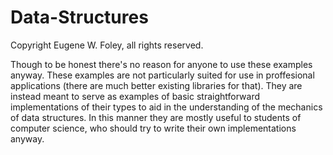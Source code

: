 Data-Structures
===============

Copyright Eugene W. Foley, all rights reserved.

Though to be honest there's no reason for anyone to use these examples anyway.  These examples are not particularly suited for use in proffesional applications (there are much better existing libraries for that). They are instead meant to serve as examples of basic straightforward implementations of their types to aid in the understanding of the mechanics of data structures.  In this manner they are mostly useful to students of computer science, who should try to write their own implementations anyway.
